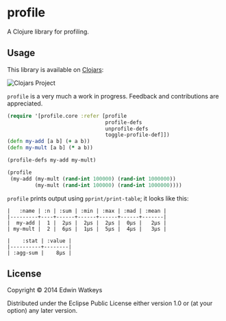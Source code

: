 # profile

A Clojure library for profiling.

## Usage

This library is available on [Clojars](https://clojars.org/thunknyc/profile):

![Clojars Project](http://clojars.org/thunknyc/profile/latest-version.svg)

`profile` is a very much a work in progress. Feedback and contributions are
appreciated.

```clojure
(require '[profile.core :refer [profile
                                profile-defs
                                unprofile-defs
                                toggle-profile-def]])
(defn my-add [a b] (+ a b))
(defn my-mult [a b] (* a b))

(profile-defs my-add my-mult)

(profile
 (my-add (my-mult (rand-int 100000) (rand-int 1000000))
         (my-mult (rand-int 100000) (rand-int 1000000))))
```

`profile` prints output using `pprint/print-table`; it looks like this:

```
|   :name | :n | :sum | :min | :max | :mad | :mean |
|---------+----+------+------+------+------+-------|
|  my-add |  1 |  2µs |  2µs |  2µs |  0µs |   2µs |
| my-mult |  2 |  6µs |  1µs |  5µs |  4µs |   3µs |

|    :stat | :value |
|----------+--------|
| :agg-sum |    8µs |
```


## License

Copyright © 2014 Edwin Watkeys

Distributed under the Eclipse Public License either version 1.0 or (at
your option) any later version.
